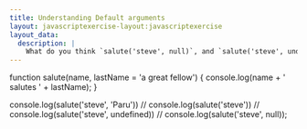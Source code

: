 ```yaml
---
title: Understanding Default arguments
layout: javascriptexercise-layout:javascriptexercise
layout_data:
  description: |
    What do you think `salute('steve', null)`, and `salute('steve', undefined)` will output
---
```

function salute(name, lastName = 'a great fellow') {
  console.log(name + ' salutes ' + lastName);
}

console.log(salute('steve', 'Paru'))
// console.log(salute('steve'))
// console.log(salute('steve', undefined))
// console.log(salute('steve', null));
